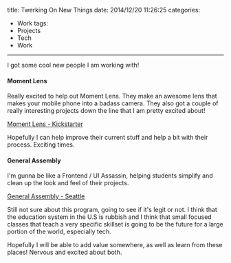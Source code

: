 title: Twerking On New Things
date: 2014/12/20 11:26:25
categories:
- Work
tags:
- Projects
- Tech
- Work
---

I got some cool new people I am working with!

#### Moment Lens

Really excited to help out Moment Lens. They make an awesome lens that makes your mobile phone into a badass camera. They also got a couple of really interesting projects down the line that I am pretty excited about!

[Moment Lens - Kickstarter](https://www.kickstarter.com/projects/584288471/moment-amazing-lenses-for-mobile-photography)


Hopefully I can help improve their current stuff and help a bit with their process. Exciting times. 

#### General Assembly

I'm gunna be like a Frontend / UI Assassin, helping students simplify and clean up the look and feel of their projects.

[General Assembly - Seattle](https://generalassemb.ly/education/web-development-immersive/seattle)

Still not sure about this program, going to see if it's legit or not. I think that the education system in the U.S is rubbish and I think that small focused classes that teach a very specific skillset is going to be the future for a large portion of the world, especially tech.

Hopefully I will be able to add value somewhere, as well as learn from these places! Nervous and excited about both.